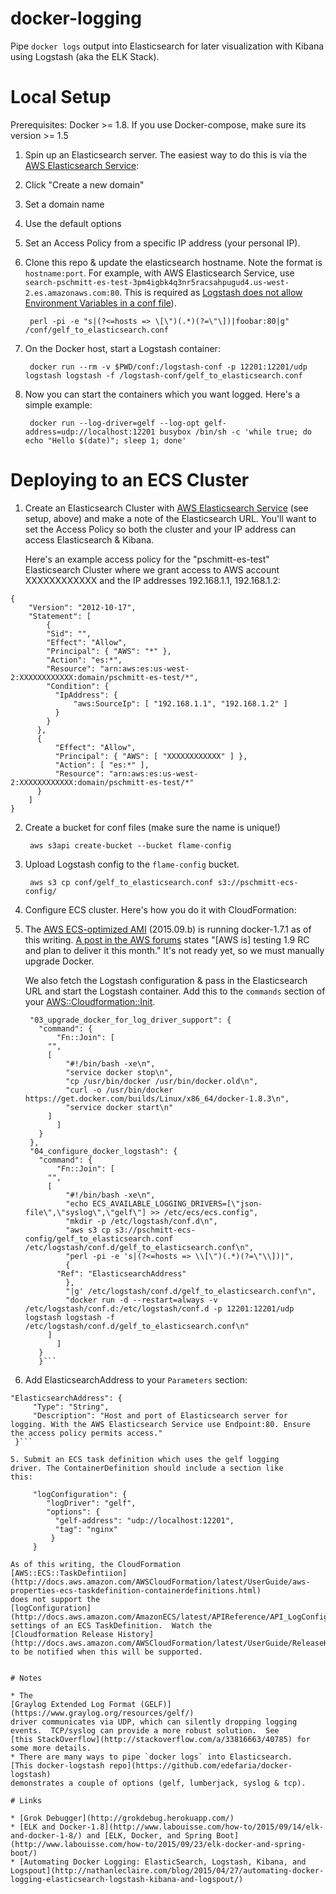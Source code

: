 # docker-logging

Pipe `docker logs` output into Elasticsearch for later visualization with Kibana using Logstash (aka the ELK Stack).

# Local Setup

Prerequisites:  Docker >= 1.8.  If you use Docker-compose, make sure its version >= 1.5

1. Spin up an Elasticsearch server. The easiest way to do this is via
   the
   [AWS Elasticsearch Service](https://aws.amazon.com/elasticsearch-service/):

  1. Click "Create a new domain"
  2. Set a domain name
  3. Use the default options
  4. Set an Access Policy from a specific IP address (your personal IP).

2. Clone this repo & update the elasticsearch hostname. Note the
   format is `hostname:port`.  For example, with AWS Elasticsearch Service, use
   `search-pschmitt-es-test-3pm4igbk4q3nr5racsahpugud4.us-west-2.es.amazonaws.com:80`.  This is required as [Logstash does not allow Environment Variables in a conf file](https://github.com/elastic/logstash/issues/1910#issuecomment-59634201)).

        perl -pi -e "s|(?<=hosts => \[\")(.*)(?=\"\])|foobar:80|g" /conf/gelf_to_elasticsearch.conf

3. On the Docker host, start a Logstash container:

        docker run --rm -v $PWD/conf:/logstash-conf -p 12201:12201/udp logstash logstash -f /logstash-conf/gelf_to_elasticsearch.conf

4. Now you can start the containers which you want logged.  Here's a simple example:

        docker run --log-driver=gelf --log-opt gelf-address=udp://localhost:12201 busybox /bin/sh -c 'while true; do echo "Hello $(date)"; sleep 1; done'

# Deploying to an ECS Cluster

1. Create an Elasticsearch Cluster with
   [AWS Elasticsearch Service](https://aws.amazon.com/elasticsearch-service/)
   (see setup, above) and make a note of the Elasticsearch URL.
   You'll want to set the Access Policy so both the cluster and your
   IP address can access Elasticsearch & Kibana.

   Here's an example access policy for the "pschmitt-es-test"
   Elasticsearch Cluster where we grant access to AWS account XXXXXXXXXXXX and
   the IP addresses 192.168.1.1, 192.168.1.2:

```
{
    "Version": "2012-10-17",
    "Statement": [
        {
	    "Sid": "",
	    "Effect": "Allow",
	    "Principal": { "AWS": "*" },
	    "Action": "es:*",
	    "Resource": "arn:aws:es:us-west-2:XXXXXXXXXXXX:domain/pschmitt-es-test/*",
	    "Condition": {
		  "IpAddress": {
		      "aws:SourceIp": [ "192.168.1.1", "192.168.1.2" ]
		  }
	    }
	  },
	  {
	      "Effect": "Allow",
	      "Principal": { "AWS": [ "XXXXXXXXXXXX" ] },
	      "Action": [ "es:*" ],
	      "Resource": "arn:aws:es:us-west-2:XXXXXXXXXXXX:domain/pschmitt-es-test/*"
	  }
    ]
}
```

2. Create a bucket for conf files (make sure the name is unique!)

        aws s3api create-bucket --bucket flame-config

3. Upload Logstash config to the `flame-config` bucket.

        aws s3 cp conf/gelf_to_elasticsearch.conf s3://pschmitt-ecs-config/

4. Configure ECS cluster.  Here's how you do it with CloudFormation:

  1. The
     [AWS ECS-optimized AMI](https://aws.amazon.com/marketplace/pp/B00U6QTYI2)
     (2015.09.b) is running docker-1.7.1 as of this
     writing. [A post in the AWS forums](https://forums.aws.amazon.com/thread.jspa?messageID=683482)
     states "[AWS is] testing 1.9 RC and plan to deliver it this
     month."  It's not ready yet, so we must manually upgrade Docker.

     We also fetch the Logstash configuration & pass in the
     Elasticsearch URL and start the Logstash container.  Add this to
     the `commands` section of your
     [AWS::Cloudformation::Init](http://docs.aws.amazon.com/AWSCloudFormation/latest/UserGuide/aws-resource-init.html).

     ```
      "03_upgrade_docker_for_log_driver_support": {
        "command": {
            "Fn::Join": [
          "",
          [
              "#!/bin/bash -xe\n",
              "service docker stop\n",
              "cp /usr/bin/docker /usr/bin/docker.old\n",
              "curl -o /usr/bin/docker https://get.docker.com/builds/Linux/x86_64/docker-1.8.3\n",
              "service docker start\n"
          ]
            ]
        }
      },
      "04_configure_docker_logstash": {
        "command": {
            "Fn::Join": [
          "",
          [
              "#!/bin/bash -xe\n",
              "echo ECS_AVAILABLE_LOGGING_DRIVERS=[\"json-file\",\"syslog\",\"gelf\"] >> /etc/ecs/ecs.config",
              "mkdir -p /etc/logstash/conf.d\n",
              "aws s3 cp s3://pschmitt-ecs-config/gelf_to_elasticsearch.conf /etc/logstash/conf.d/gelf_to_elasticsearch.conf\n",
              "perl -pi -e 's|(?<=hosts => \\[\")(.*)(?=\"\\])|",
              {
            "Ref": "ElasticsearchAddress"
              },
              "|g' /etc/logstash/conf.d/gelf_to_elasticsearch.conf\n",
              "docker run -d --restart=always -v /etc/logstash/conf.d:/etc/logstash/conf.d -p 12201:12201/udp logstash logstash -f /etc/logstash/conf.d/gelf_to_elasticsearch.conf\n"
          ]
            ]
        }
		}```

   2. Add ElasticsearchAddress to your `Parameters` section:

   ```
   "ElasticsearchAddress": {
	    "Type": "String",
	    "Description": "Host and port of Elasticsearch server for logging. With the AWS Elasticsearch Service use Endpoint:80. Ensure the access policy permits access."
	}```

5. Submit an ECS task definition which uses the gelf logging
   driver. The ContainerDefinition should include a section like
   this:

        "logConfiguration": {
           "logDriver": "gelf",
           "options": {
             "gelf-address": "udp://localhost:12201",
             "tag": "nginx"
            }
        }

   As of this writing, the CloudFormation
   [AWS::ECS::TaskDefintiion](http://docs.aws.amazon.com/AWSCloudFormation/latest/UserGuide/aws-properties-ecs-taskdefinition-containerdefinitions.html)
   does not support the
   [logConfiguration](http://docs.aws.amazon.com/AmazonECS/latest/APIReference/API_LogConfiguration.html)
   settings of an ECS TaskDefinition.  Watch the
   [Cloudformation Release History](http://docs.aws.amazon.com/AWSCloudFormation/latest/UserGuide/ReleaseHistory.html)
   to be notified when this will be supported.


# Notes

* The
  [Graylog Extended Log Format (GELF)](https://www.graylog.org/resources/gelf/)
  driver communicates via UDP, which can silently dropping logging
  events.  TCP/syslog can provide a more robust solution.  See
  [this StackOverflow](http://stackoverflow.com/a/33816663/40785) for
  some more details.
* There are many ways to pipe `docker logs` into Elasticsearch.
  [This docker-logstash repo](https://github.com/edefaria/docker-logstash)
  demonstrates a couple of options (gelf, lumberjack, syslog & tcp).

# Links

* [Grok Debugger](http://grokdebug.herokuapp.com/)
* [ELK and Docker-1.8](http://www.labouisse.com/how-to/2015/09/14/elk-and-docker-1-8/) and [ELK, Docker, and Spring Boot](http://www.labouisse.com/how-to/2015/09/23/elk-docker-and-spring-boot/)
* [Automating Docker Logging: ElasticSearch, Logstash, Kibana, and Logspout](http://nathanleclaire.com/blog/2015/04/27/automating-docker-logging-elasticsearch-logstash-kibana-and-logspout/)
